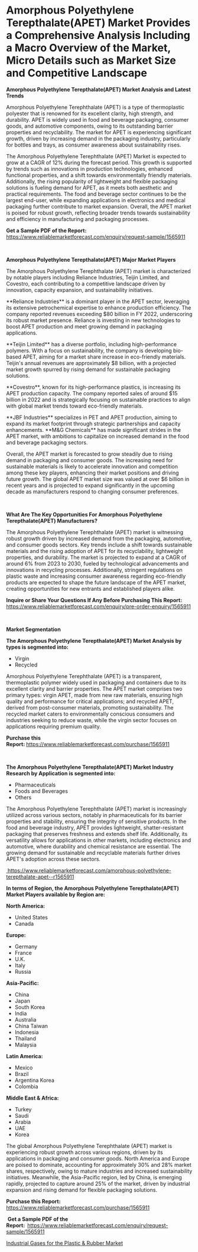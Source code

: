 <p><h1>Amorphous Polyethylene Terepthalate(APET) Market Provides a Comprehensive Analysis Including a Macro Overview of the Market, Micro Details such as Market Size and Competitive Landscape</h1></p><p><strong>Amorphous Polyethylene Terepthalate(APET) Market Analysis and Latest Trends</strong></p>
<p><p>Amorphous Polyethylene Terephthalate (APET) is a type of thermoplastic polyester that is renowned for its excellent clarity, high strength, and durability. APET is widely used in food and beverage packaging, consumer goods, and automotive components, owing to its outstanding barrier properties and recyclability. The market for APET is experiencing significant growth, driven by increasing demand in the packaging industry, particularly for bottles and trays, as consumer awareness about sustainability rises.</p><p>The Amorphous Polyethylene Terephthalate (APET) Market is expected to grow at a CAGR of 12% during the forecast period. This growth is supported by trends such as innovations in production technologies, enhanced functional properties, and a shift towards environmentally friendly materials. Additionally, the rising popularity of lightweight and flexible packaging solutions is fueling demand for APET, as it meets both aesthetic and practical requirements. The food and beverage sector continues to be the largest end-user, while expanding applications in electronics and medical packaging further contribute to market expansion. Overall, the APET market is poised for robust growth, reflecting broader trends towards sustainability and efficiency in manufacturing and packaging processes.</p></p>
<p><strong>Get a Sample PDF of the Report:&nbsp;</strong> <a href="https://www.reliablemarketforecast.com/enquiry/request-sample/1565911?utm_campaign=1900&utm_medium=2&utm_source=Github&utm_content=ia&utm_term=01022025&utm_id=amorphous-polyethylene-terepthalateapet">https://www.reliablemarketforecast.com/enquiry/request-sample/1565911</a></p>
<p>&nbsp;</p>
<p><strong>Amorphous Polyethylene Terepthalate(APET) Major Market Players</strong></p>
<p><p>The Amorphous Polyethylene Terephthalate (APET) market is characterized by notable players including Reliance Industries, Teijin Limited, and Covestro, each contributing to a competitive landscape driven by innovation, capacity expansion, and sustainability initiatives.</p><p>**Reliance Industries** is a dominant player in the APET sector, leveraging its extensive petrochemical expertise to enhance production efficiency. The company reported revenues exceeding $80 billion in FY 2022, underscoring its robust market presence. Reliance is investing in new technologies to boost APET production and meet growing demand in packaging applications.</p><p>**Teijin Limited** has a diverse portfolio, including high-performance polymers. With a focus on sustainability, the company is developing bio-based APET, aiming for a market share increase in eco-friendly materials. Teijin's annual revenues are approximately $8 billion, with a projected market growth spurred by rising demand for sustainable packaging solutions.</p><p>**Covestro**, known for its high-performance plastics, is increasing its APET production capacity. The company reported sales of around $15 billion in 2022 and is strategically focusing on sustainable practices to align with global market trends toward eco-friendly materials.</p><p>**JBF Industries** specializes in PET and APET production, aiming to expand its market footprint through strategic partnerships and capacity enhancements. **M&G Chemicals** has made significant strides in the APET market, with ambitions to capitalize on increased demand in the food and beverage packaging sectors.</p><p>Overall, the APET market is forecasted to grow steadily due to rising demand in packaging and consumer goods. The increasing need for sustainable materials is likely to accelerate innovation and competition among these key players, enhancing their market positions and driving future growth. The global APET market size was valued at over $6 billion in recent years and is projected to expand significantly in the upcoming decade as manufacturers respond to changing consumer preferences.</p></p>
<p>&nbsp;</p>
<p><strong>What Are The Key Opportunities For Amorphous Polyethylene Terepthalate(APET) Manufacturers?</strong></p>
<p><p>The Amorphous Polyethylene Terephthalate (APET) market is witnessing robust growth driven by increased demand from the packaging, automotive, and consumer goods sectors. Key trends include a shift towards sustainable materials and the rising adoption of APET for its recyclability, lightweight properties, and durability. The market is projected to expand at a CAGR of around 6% from 2023 to 2030, fueled by technological advancements and innovations in recycling processes. Additionally, stringent regulations on plastic waste and increasing consumer awareness regarding eco-friendly products are expected to shape the future landscape of the APET market, creating opportunities for new entrants and established players alike.</p></p>
<p><strong>Inquire or Share Your Questions If Any Before Purchasing This Report:</strong> <a href="https://www.reliablemarketforecast.com/enquiry/pre-order-enquiry/1565911?utm_campaign=1900&utm_medium=2&utm_source=Github&utm_content=ia&utm_term=01022025&utm_id=amorphous-polyethylene-terepthalateapet">https://www.reliablemarketforecast.com/enquiry/pre-order-enquiry/1565911</a></p>
<p>&nbsp;</p>
<p><strong>Market Segmentation</strong></p>
<p><strong>The Amorphous Polyethylene Terepthalate(APET) Market Analysis by types is segmented into:</strong></p>
<p><ul><li>Virgin</li><li>Recycled</li></ul></p>
<p><p>Amorphous Polyethylene Terephthalate (APET) is a transparent, thermoplastic polymer widely used in packaging and containers due to its excellent clarity and barrier properties. The APET market comprises two primary types: virgin APET, made from new raw materials, ensuring high quality and performance for critical applications; and recycled APET, derived from post-consumer materials, promoting sustainability. The recycled market caters to environmentally conscious consumers and industries seeking to reduce waste, while the virgin sector focuses on applications requiring premium quality.</p></p>
<p><strong>Purchase this Report:&nbsp;</strong><a href="https://www.reliablemarketforecast.com/purchase/1565911?utm_campaign=1900&utm_medium=2&utm_source=Github&utm_content=ia&utm_term=01022025&utm_id=amorphous-polyethylene-terepthalateapet">https://www.reliablemarketforecast.com/purchase/1565911</a></p>
<p>&nbsp;</p>
<p><strong>The Amorphous Polyethylene Terepthalate(APET) Market Industry Research by Application is segmented into:</strong></p>
<p><ul><li>Pharmaceuticals</li><li>Foods and Beverages</li><li>Others</li></ul></p>
<p><p>The Amorphous Polyethylene Terephthalate (APET) market is increasingly utilized across various sectors, notably in pharmaceuticals for its barrier properties and stability, ensuring the integrity of sensitive products. In the food and beverage industry, APET provides lightweight, shatter-resistant packaging that preserves freshness and extends shelf life. Additionally, its versatility allows for applications in other markets, including electronics and automotive, where durability and chemical resistance are essential. The growing demand for sustainable and recyclable materials further drives APET's adoption across these sectors.</p></p>
<p><a href="https://www.reliablemarketforecast.com/amorphous-polyethylene-terepthalate-apet--r1565911?utm_campaign=1900&utm_medium=2&utm_source=Github&utm_content=ia&utm_term=01022025&utm_id=amorphous-polyethylene-terepthalateapet">&nbsp;https://www.reliablemarketforecast.com/amorphous-polyethylene-terepthalate-apet--r1565911</a></p>
<p><strong>In terms of Region, the Amorphous Polyethylene Terepthalate(APET) Market Players available by Region are:</strong></p>
<p>
    <p> <strong> North America: </strong>
        <ul>
            <li>United States</li>
            <li>Canada</li>
        </ul>
        </p> 
    <p> <strong> Europe: </strong>
        <ul>
            <li>Germany</li>
            <li>France</li>
            <li>U.K.</li>
            <li>Italy</li>
            <li>Russia</li>
        </ul>
        </p> 
    <p> <strong> Asia-Pacific: </strong>
        <ul>
            <li>China</li>
            <li>Japan</li>
            <li>South Korea</li>
            <li>India</li>
            <li>Australia</li>
            <li>China Taiwan</li>
            <li>Indonesia</li>
            <li>Thailand</li>
            <li>Malaysia</li>
        </ul>
        </p> 
    <p> <strong> Latin America: </strong>
        <ul>
            <li>Mexico</li>
            <li>Brazil</li>
            <li>Argentina Korea</li>
            <li>Colombia</li>
        </ul>
        </p> 
    <p> <strong> Middle East & Africa: </strong>
        <ul>
            <li>Turkey</li>
            <li>Saudi</li>
            <li>Arabia</li>
            <li>UAE</li>
            <li>Korea</li>
        </ul>
    </p>
    </p>
<p><p>The global Amorphous Polyethylene Terephthalate (APET) market is experiencing robust growth across various regions, driven by its applications in packaging and consumer goods. North America and Europe are poised to dominate, accounting for approximately 30% and 28% market shares, respectively, owing to mature industries and increased sustainability initiatives. Meanwhile, the Asia-Pacific region, led by China, is emerging rapidly, projected to capture around 25% of the market, driven by industrial expansion and rising demand for flexible packaging solutions.</p></p>
<p><strong>Purchase this Report: </strong><a href="https://www.reliablemarketforecast.com/purchase/1565911?utm_campaign=1900&utm_medium=2&utm_source=Github&utm_content=ia&utm_term=01022025&utm_id=amorphous-polyethylene-terepthalateapet">https://www.reliablemarketforecast.com/purchase/1565911</a></p>
<p>&nbsp;<strong>Get a Sample PDF of the Report:&nbsp;&nbsp;</strong><a href="https://www.reliablemarketforecast.com/enquiry/request-sample/1565911?utm_campaign=1900&utm_medium=2&utm_source=Github&utm_content=ia&utm_term=01022025&utm_id=amorphous-polyethylene-terepthalateapet">https://www.reliablemarketforecast.com/enquiry/request-sample/1565911</a></p>
<p><strong></strong></p>
<p><p><a href="https://github.com/santosh758595/Market-Research-Report-List-7/blob/main/industrial-gases-for-the-plastic-rubber-market.md?utm_campaign=1900&utm_medium=2&utm_source=Github&utm_content=ia&utm_term=01022025&utm_id=amorphous-polyethylene-terepthalateapet">Industrial Gases for the Plastic & Rubber Market</a></p></p>